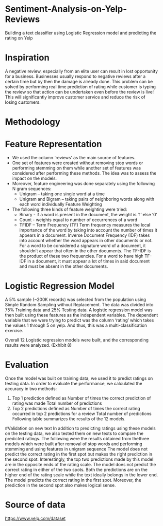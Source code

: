 # Sentiment-Analysis-on-Yelp-Reviews
Building a text classifier using Logistic Regression model and predicting the rating on Yelp

# Inspiration
A negative review, especially from an elite user can result in lost opportunity for a business. Businesses usually respond to negative reviews after a certain time but by then the damage is already done. This problem can be solved by performing real time prediction of rating while customer is typing the review so that action can be undertaken even before the review is live! This will significantly improve customer service and reduce the risk of losing customers.

# Methodology
# Feature Representation
* We used the column ‘reviews’ as the main source of features.
* One set of features were created without removing stop words or performing stemming
on them while another set of features was considered after performing these methods.
The idea was to assess the impact on the models.
* Moreover, feature engineering was done separately using the following N gram
sequences:
  * Unigram – taking one single word at a time
  * Unigram and Bigram – taking pairs of neighboring words along with each word individually Feature Weighting
* The following three kinds of feature weighting were tried:
  * Binary - if a word is present in the document, the weight is ‘1’ else ‘0’
  * Count - weights equal to number of occurrences of a word
  * TFIDF –​ ​Term Frequency (TF) Term frequency measures the local importance of the word by taking into account the number of times it appears in a document. Inverse Document Frequency (IDF) takes into account whether the word appears in other documents or not. For a word to be considered a signature word of a document, it shouldn’t appear that often in the other documents. The TF-IDF is the product of these two frequencies. For a word to have high TF-IDF in a document, it must appear a lot of times in said document and must be absent in the other documents.

# Logistic Regression Model
A 5% sample (~200K records) was selected from the population using Simple Random Sampling without Replacement. The data was divided into 75% Training data and 25% Testing data. A logistic regression model was then built using these features as the independent variables. The dependent variable that we were trying to predict was the column ‘rating’ which takes the values 1 through 5 on yelp. And thus, this was a multi-classification exercise.

Overall 12 Logistic regression models were built, and the corresponding results were analyzed. (Exhibit 8)

# Evaluation
Once the model was built on training data, we used it to predict ratings on testing data. In order to evaluate the performance, we calculated the accuracy in two methods:
1. Top 1 prediction defined as
Number of times the correct prediction of rating was made 
Total number of predictions
2. Top 2 predictions defined as
Number of times the correct rating occurred in top 2 predictions for a review Total number of predictions
Following table summarizes the results of the 12 models. 

#Validation on new text
In addition to predicting ratings using these models on the testing data, we also tested them on new texts to compare the predicted ratings. The following were the results obtained from thethree models which were built after removal of stop words and performing stemming and using features in unigram sequence
The model does not predict the correct rating in the first spot but makes the right prediction in the second spot. Interestingly, the top two predictions made by this model are in the opposite ends of the rating scale.
The model does not predict the correct rating in either of the two spots. Both the predictions are on the higher end of the rating scale while the text ideally belongs in the lower end.
The model predicts the correct rating in the first spot. Moreover, the prediction in the second spot also makes logical sense. 

# Source of data
https://www.yelp.com/dataset
